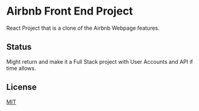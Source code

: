 # Airbnb Front End Project
React Project that is a clone of the Airbnb Webpage features.


## Status
Might return and make it a Full Stack project with User Accounts and API if time allows.


## License
[MIT](https://choosealicense.com/licenses/mit/)
